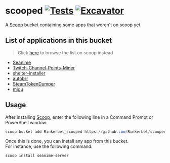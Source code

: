 # scooped [![Tests](https://github.com/Rinkerbel/scooped/actions/workflows/ci.yml/badge.svg)](https://github.com/Rinkerbel/scooped/actions/workflows/ci.yml) [![Excavator](https://github.com/Rinkerbel/scooped/actions/workflows/excavator.yml/badge.svg)](https://github.com/Rinkerbel/scooped/actions/workflows/excavator.yml)

A [Scoop](https://scoop.sh) bucket containing some apps that weren't on scoop yet.

## List of applications in this bucket

> Click [here](https://scoop.sh/#/apps?q=%22https%3A%2F%2Fgithub.com%2FRinkerbel%2Fscooped%22&o=false) to browse the list on scoop instead
- [Seanime](https://github.com/5rahim/seanime)
- [Twitch-Channel-Points-Miner](https://github.com/rdavydov/Twitch-Channel-Points-Miner-v2)
- [shelter-installer](https://github.com/uwu/shelter-installer)
- [autobrr](https://github.com/autobrr/autobrr)
- [SteamTokenDumper](https://github.com/SteamDatabase/SteamTokenDumper)
- [migu](https://github.com/NoCrypt/migu)

## Usage

After installing [Scoop](https://scoop.sh/), enter the following line in a
Command Prompt or PowerShell window:

```powershell
scoop bucket add Rinkerbel_scooped https://github.com/Rinkerbel/scooped
```

Once this is done, you can install any app from this bucket.\
For instance, use the following command:

```powershell
scoop install seanime-server
```
